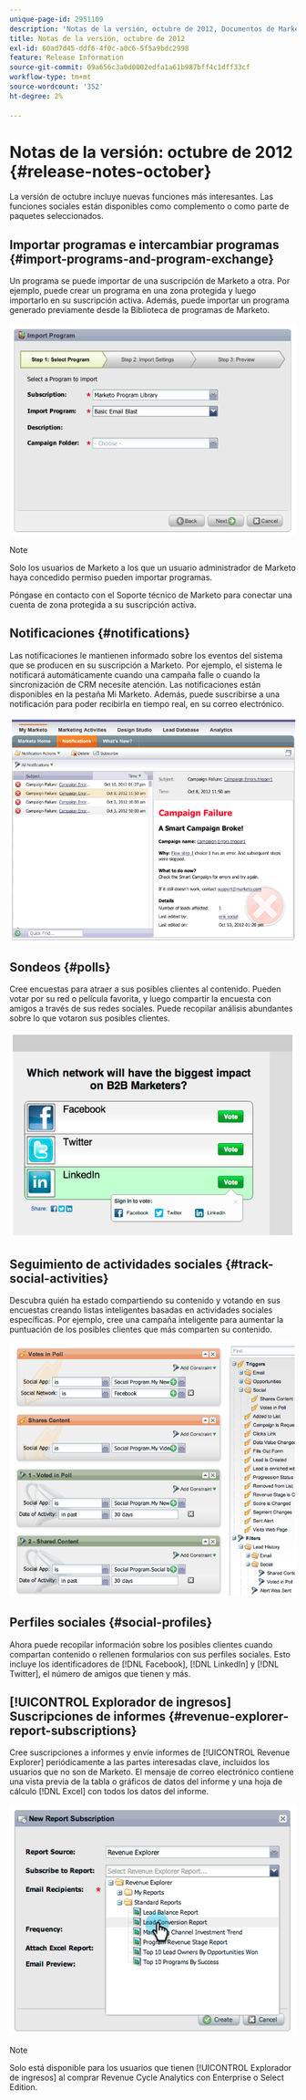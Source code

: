```yaml
---
unique-page-id: 2951109
description: 'Notas de la versión, octubre de 2012, Documentos de Marketo: documentación del producto'
title: Notas de la versión, octubre de 2012
exl-id: 60ad7d45-ddf6-4f0c-a0c6-5f5a9bdc2998
feature: Release Information
source-git-commit: 09a656c3a0d0002edfa1a61b987bff4c1dff33cf
workflow-type: tm+mt
source-wordcount: '352'
ht-degree: 2%

---
```


# Notas de la versión: octubre de 2012 {#release-notes-october}

La versión de octubre incluye nuevas funciones más interesantes. Las funciones sociales están disponibles como complemento o como parte de paquetes seleccionados.

## Importar programas e intercambiar programas {#import-programs-and-program-exchange}

Un programa se puede importar de una suscripción de Marketo a otra. Por ejemplo, puede crear un programa en una zona protegida y luego importarlo en su suscripción activa. Además, puede importar un programa generado previamente desde la Biblioteca de programas de Marketo.

![](assets/image2014-9-23-10-3a46-3a42.png)

>[!NOTE]
>
>Solo los usuarios de Marketo a los que un usuario administrador de Marketo haya concedido permiso pueden importar programas.
>
>Póngase en contacto con el Soporte técnico de Marketo para conectar una cuenta de zona protegida a su suscripción activa.

## Notificaciones {#notifications}

Las notificaciones le mantienen informado sobre los eventos del sistema que se producen en su suscripción a Marketo. Por ejemplo, el sistema le notificará automáticamente cuando una campaña falle o cuando la sincronización de CRM necesite atención. Las notificaciones están disponibles en la pestaña Mi Marketo. Además, puede suscribirse a una notificación para poder recibirla en tiempo real, en su correo electrónico.

![](assets/image2014-9-23-10-3a46-3a53.png)

## Sondeos {#polls}

Cree encuestas para atraer a sus posibles clientes al contenido. Pueden votar por su red o película favorita, y luego compartir la encuesta con amigos a través de sus redes sociales. Puede recopilar análisis abundantes sobre lo que votaron sus posibles clientes.

![](assets/image2014-9-23-10-3a47-3a6.png)

## Seguimiento de actividades sociales {#track-social-activities}

Descubra quién ha estado compartiendo su contenido y votando en sus encuestas creando listas inteligentes basadas en actividades sociales específicas. Por ejemplo, cree una campaña inteligente para aumentar la puntuación de los posibles clientes que más comparten su contenido.

![](assets/image2014-9-23-10-3a47-3a20.png)

## Perfiles sociales {#social-profiles}

Ahora puede recopilar información sobre los posibles clientes cuando compartan contenido o rellenen formularios con sus perfiles sociales. Esto incluye los identificadores de [!DNL Facebook], [!DNL LinkedIn] y [!DNL Twitter], el número de amigos que tienen y más.

## [!UICONTROL Explorador de ingresos] Suscripciones de informes {#revenue-explorer-report-subscriptions}

Cree suscripciones a informes y envíe informes de [!UICONTROL Revenue Explorer] periódicamente a las partes interesadas clave, incluidos los usuarios que no son de Marketo. El mensaje de correo electrónico contiene una vista previa de la tabla o gráficos de datos del informe y una hoja de cálculo [!DNL Excel] con todos los datos del informe.

![](assets/image2014-9-23-10-3a47-3a33.png)

>[!NOTE]
>
>Solo está disponible para los usuarios que tienen [!UICONTROL Explorador de ingresos] al comprar Revenue Cycle Analytics con Enterprise o Select Edition.
